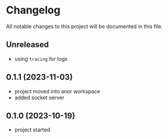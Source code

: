 # Changelog

All notable changes to this project will be documented in this file.

## Unreleased

* using `tracing` for logs

## 0.1.1 (2023-11-03)

* project moved into anor workspace
* added socket server

## 0.1.0 (2023-10-19)

* project started
